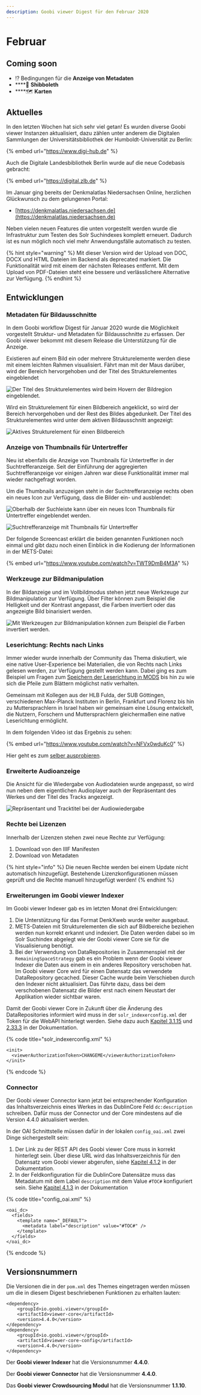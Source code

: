 ```yaml
---
description: Goobi viewer Digest für den Februar 2020
---
```


# Februar

## Coming soon

* ⁉ Bedingungen für die **Anzeige von Metadaten**
* \*\*\*\*🔐 **Shibboleth**
* \*\*\*\*🗺 **Karten**

## Aktuelles

In den letzten Wochen hat sich sehr viel getan! Es wurden diverse Goobi viewer Instanzen aktualisiert, dazu zählen unter anderem die Digitalen Sammlungen der Universitätsbibliothek der Humboldt-Universität zu Berlin:

{% embed url="https://www.digi-hub.de" %}

Auch die Digitale Landesbibliothek Berlin wurde auf die neue Codebasis gebracht:

{% embed url="https://digital.zlb.de" %}

Im Januar ging bereits der Denkmalatlas Niedersachsen Online, herzlichen Glückwunsch zu dem gelungenen Portal:

* [https://denkmalatlas.niedersachsen.de](https://denkmalatlas.niedersachsen.de)

Neben vielen neuen Features die unten vorgestellt werden wurde die Infrastruktur zum Testen des Solr Suchindexes komplett erneuert. Dadurch ist es nun möglich noch viel mehr Anwendungsfälle automatisch zu testen.

{% hint style="warning" %}
Mit dieser Version wird der Upload von DOC, DOCX und HTML Dateien im Backend als deprecated markiert. Die Funktionalität wird mit einem der nächsten Releases entfernt. Mit dem Upload von PDF-Dateien steht eine bessere und verlässlichere Alternative zur Verfügung.
{% endhint %}

## Entwicklungen

### Metadaten für Bildausschnitte

In dem Goobi workflow Digest für Januar 2020 wurde die Möglichkeit vorgestellt Struktur- und Metadaten für Bildausschnitte zu erfassen. Der Goobi viewer bekommt mit diesem Release die Unterstützung für die Anzeige.

Existieren auf einem Bild ein oder mehrere Strukturelemente werden diese mit einem leichten Rahmen visualisiert. Fährt man mit der Maus darüber, wird der Bereich hervorgehoben und der Titel des Strukturelementes eingeblendet

![Der Titel des Strukturelementes wird beim Hovern der Bildregion eingeblendet.](../.gitbook/assets/2020-02_hover_structure_element_image_area.gif)

Wird ein Strukturelement für einen Bildbereich angeklickt, so wird der Bereich hervorgehoben und der Rest des Bildes abgedunkelt. Der Titel des Strukturelementes wird unter dem aktiven Bildausschnitt angezeigt:

![Aktives Strukturelement f&#xFC;r einen Bildbereich](../.gitbook/assets/2020-02_active_structure_element_image_area.png)

### Anzeige von Thumbnails für Untertreffer

Neu ist ebenfalls die Anzeige von Thumbnails für Untertreffer in der Suchtrefferanzeige. Seit der Einführung der aggregierten Suchtrefferanzeige vor einigen Jahren war diese Funktionalität immer mal wieder nachgefragt worden. 

Um die Thumbnails anzuzeigen steht in der Suchtrefferanzeige rechts oben ein neues Icon zur Verfügung, dass die Bilder ein- und ausblendet:

![Oberhalb der Suchleiste kann &#xFC;ber ein neues Icon Thumbnails f&#xFC;r Untertreffer eingeblendet werden.](../.gitbook/assets/2020-02_new_icon_show_thumbnails_for_sub_hits.png)

![Suchtrefferanzeige mit Thumbnails f&#xFC;r Untertreffer](../.gitbook/assets/2020-02_active_thumbnails_for_sub_hits.png)

Der folgende Screencast erklärt die beiden genannten Funktionen noch einmal und gibt dazu noch einen Einblick in die Kodierung der Informationen in der METS-Datei:

{% embed url="https://www.youtube.com/watch?v=TWT9DmB4M3A" %}

### Werkzeuge zur Bildmanipulation

In der Bildanzeige und im Vollbildmodus stehen jetzt neue Werkzeuge zur Bildmanipulation zur Verfügung. Über Filter können zum Beispiel die Helligkeit und der Kontrast angepasst, die Farben invertiert oder das angezeigte Bild binarisiert werden.

![Mit Werkzeugen zur Bildmanipulation k&#xF6;nnen zum Beispiel die Farben invertiert werden.](../.gitbook/assets/2020-02_image_manipulation_tools.png)

### Leserichtung: Rechts nach Links

Immer wieder wurde innerhalb der Community das Thema diskutiert, wie eine native User-Experience bei Materialien, die von Rechts nach Links gelesen werden, zur Verfügung gestellt werden kann. Dabei ging es zum Beispiel um Fragen zum [Speichern der Leserichtung in MODS](https://community.goobi.io/t/leserichtung-in-mods-daten-angeben/398) bis hin zu wie sich die Pfeile zum Blättern möglichst nativ verhalten.

Gemeinsam mit Kollegen aus der HLB Fulda, der SUB Göttingen, verschiedenen Max-Planck Instituten in Berlin, Frankfurt und Florenz bis hin zu Muttersprachlern in Israel haben wir gemeinsam eine Lösung entwickelt, die Nutzern, Forschern und Muttersprachlern gleichermaßen eine native Leserichtung ermöglicht.

In dem folgenden Video ist das Ergebnis zu sehen:

{% embed url="https://www.youtube.com/watch?v=NFVx0wduKc0" %}

Hier geht es zum [selber ausprobieren](https://viewer.goobi.io/image/001935281/1/).

### Erweiterte Audioanzeige

Die Ansicht für die Wiedergabe von Audiodateien wurde angepasst, so wird nun neben dem eigentlichen Audioplayer auch der Repräsentant des Werkes und der Titel des Tracks angezeigt.

![Repr&#xE4;sentant und Tracktitel bei der Audiowiedergabe](../.gitbook/assets/2020-02_audio_player_redesigned.png)

### Rechte bei Lizenzen

Innerhalb der Lizenzen stehen zwei neue Rechte zur Verfügung: 

1. Download von den IIIF Manifesten 
2. Download von Metadaten

{% hint style="info" %}
Die neuen Rechte werden bei einem Update nicht automatisch hinzugefügt. Bestehende Lizenzkonfigurationen müssen geprüft und die Rechte manuell hinzugefügt werden!
{% endhint %}

### Erweiterungen im Goobi viewer Indexer

Im Goobi viewer Indexer gab es im letzten Monat drei Entwicklungen:

1. Die Unterstützung für das Format DenkXweb wurde weiter ausgebaut.
2. METS-Dateien mit Strukturelementen die sich auf Bildbereiche beziehen werden nun korrekt erkannt und indexiert. Die Daten werden dabei so im Solr Suchindex abgelegt wie der Goobi viewer Core sie für die Visualisierung benötigt.
3. Bei der Verwendung von DataRepositories in Zusammenspiel mit der `RemainingSpaceStrategy` gab es ein Problem wenn der Goobi viewer Indexer die Daten aus einem in ein anderes Repository verschoben hat. Im Goobi viewer Core wird für einen Datensatz das verwendete DataRepository gecached. Dieser Cache wurde beim Verschieben durch den Indexer nicht aktualisiert. Das führte dazu, dass bei dem verschobenen Datensatz die Bilder erst nach einem Neustart der Applikation wieder sichtbar waren.

Damit der Goobi viewer Core in Zukunft über die Änderung des DataRepositories informiert wird muss in der `solr_indexerconfig.xml` der Token für die WebAPI hinterlegt werden. Siehe dazu auch [Kapitel 3.1.15](https://docs.intranda.com/goobi-viewer-de/3/3.1) und [2.33.3](https://docs.intranda.com/goobi-viewer-de/2/2.33/2.33.3) in der Dokumentation.

{% code title="solr\_indexerconfig.xml" %}
```markup
<init>
  <viewerAuthorizationToken>CHANGEME</viewerAuthorizationToken>
</init>
```
{% endcode %}

### Connector

Der Goobi viewer Connector kann jetzt bei entsprechender Konfiguration das Inhaltsverzeichnis eines Werkes in das DublinCore Feld `dc:description` schreiben. Dafür muss der Connector und der Core mindestens auf die Version 4.4.0 aktualisiert werden.

In der OAI Schnittstelle müssen dafür in der lokalen `config_oai.xml` zwei Dinge sichergestellt sein: 

1. Der Link zu der REST API des Goobi viewer Core muss in  korrekt hinterlegt sein. Über diese URL wird das Inhaltsverzeichnis für den Datensatz vom Goobi viewer abgerufen, siehe [Kapitel 4.1.2](https://docs.intranda.com/goobi-viewer-de/4/4.1/4.1.2) in der Dokumentation. 
2. In der Feldkonfiguration für die DublinCore Datensätze muss das Metadatum mit dem Label `description` mit dem Value `#TOC#` konfiguriert sein. Siehe [Kapitel 4.1.3](https://docs.intranda.com/goobi-viewer-de/4/4.1/4.1.3) in der Dokumentation

{% code title="config\_oai.xml" %}
```markup
<oai_dc>
  <fields>
    <template name="_DEFAULT">
      <metadata label="description" value="#TOC#" />
    </template>
  </fields>
</oai_dc>
```
{% endcode %}

## Versionsnummern

Die Versionen die in der `pom.xml` des Themes eingetragen werden müssen um die in diesem Digest beschriebenen Funktionen zu erhalten lauten:

```markup
<dependency>
    <groupId>io.goobi.viewer</groupId>
    <artifactId>viewer-core</artifactId>
    <version>4.4.0</version>
</dependency>
<dependency>
    <groupId>io.goobi.viewer</groupId>
    <artifactId>viewer-core-config</artifactId>
    <version>4.4.0</version>
</dependency>
```

Der **Goobi viewer Indexer** hat die Versionsnummer **4.4.0**.

Der **Goobi viewer Connector** hat die Versionsnummer **4.4.0**.

Das **Goobi viewer Crowdsourcing Modul** hat die Versionsnummer **1.1.10**.

